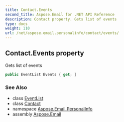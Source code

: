 ```yaml
---
title: Contact.Events
second_title: Aspose.Email for .NET API Reference
description: Contact property. Gets list of events
type: docs
weight: 110
url: /net/aspose.email.personalinfo/contact/events/
---
```

## Contact.Events property

Gets list of events

```csharp
public EventList Events { get; }
```

### See Also

* class [EventList](../../eventlist/)
* class [Contact](../)
* namespace [Aspose.Email.PersonalInfo](../../contact/)
* assembly [Aspose.Email](../../../)


